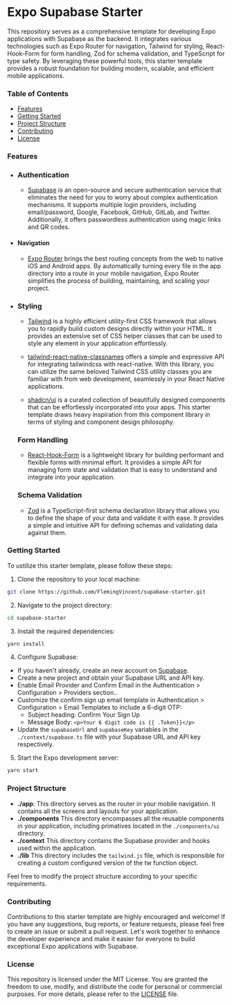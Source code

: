 # Expo Supabase Starter

This repository serves as a comprehensive template for developing Expo applications with Supabase as the backend. It integrates various technologies such as Expo Router for navigation, Tailwind for styling, React-Hook-Form for form handling, Zod for schema validation, and TypeScript for type safety. By leveraging these powerful tools, this starter template provides a robust foundation for building modern, scalable, and efficient mobile applications.

### Table of Contents

- [Features](#features)
- [Getting Started](#getting-started)
- [Project Structure](#project-structure)
- [Contributing](#contributing)
- [License](#license)

### Features

- ### Authentication

  - [Supabase](https://supabase.io/docs/reference/javascript/auth-signup) is an open-source and secure authentication service that eliminates the need for you to worry about complex authentication mechanisms. It supports multiple login providers, including email/password, Google, Facebook, GitHub, GitLab, and Twitter. Additionally, it offers passwordless authentication using magic links and QR codes.

- #### Navigation

  - [Expo Router](https://expo.github.io/router/docs/) brings the best routing concepts from the web to native iOS and Android apps. By automatically turning every file in the app directory into a route in your mobile navigation, Expo Router simplifies the process of building, maintaining, and scaling your project.

- ### Styling

  - [Tailwind](https://tailwindcss.com/) is a highly efficient utility-first CSS framework that allows you to rapidly build custom designs directly within your HTML. It provides an extensive set of CSS helper classes that can be used to style any element in your application effortlessly.

  - [tailwind-react-native-classnames](https://github.com/jaredh159/tailwind-react-native-classnames) offers a simple and expressive API for integrating tailwindcss with react-native. With this library, you can utilize the same beloved Tailwind CSS utility classes you are familiar with from web development, seamlessly in your React Native applications.

  - [shadcn/ui](https://ui.shadcn.com/) is a curated collection of beautifully designed components that can be effortlessly incorporated into your apps. This starter template draws heavy inspiration from this component library in terms of styling and component design philosophy.

  ### Form Handling

  - [React-Hook-Form](https://react-hook-form.com/) is a lightweight library for building performant and flexible forms with minimal effort. It provides a simple API for managing form state and validation that is easy to understand and integrate into your application.

  ### Schema Validation

  - [Zod](https://zod.dev/) is a TypeScript-first schema declaration library that allows you to define the shape of your data and validate it with ease. It provides a simple and intuitive API for defining schemas and validating data against them.

### Getting Started

To ustilize this starter template, please follow these steps:

1. Clone the repository to your local machine:

```bash
git clone https://github.com/FlemingVincent/supabase-starter.git
```

2. Navigate to the project directory:

```bash
cd supabase-starter
```

3. Install the required dependencies:

```bash
yarn install
```

4. Configure Supabase:

- If you haven't already, create an new account on [Supabase](https://supabase.io/).
- Create a new project and obtain your Supabase URL and API key.
- Enable Email Provider and Confirm Email in the Authentication > Configuration > Providers section..
- Customize the confirm sign up email template in Authentication > Configuration > Email Templates to include a 6-digit OTP:
  - Subject heading: Confirm Your Sign Up
  - Message Body: `<p>Your 6 digit code is {{ .Token}}</p>`
- Update the `supabaseUrl` and `supabaseKey` variables in the `./context/supabase.ts` file with your Supabase URL and API key respectively.

5. Start the Expo development server:

```bash
yarn start
```

### Project Structure

- **./app**: This directory serves as the router in your mobile navigation. It contains all the screens and layouts for your application.
- **./components** This directory encompasses all the reusable components in your application, including primatives located in the `./components/ui` directory.
- **./context** This directory contains the Supabase provider and hooks used within the application.
- **./lib** This directory includes the `tailwind.js` file, which is responsible for creating a custom configured version of the tw function object.

Feel free to modify the project structure according to your specific requirements.

### Contributing

Contributions to this starter template are highly encouraged and welcome! If you have any suggestions, bug reports, or feature requests, please feel free to create an issue or submit a pull request. Let's work together to enhance the developer experience and make it easier for everyone to build exceptional Expo applications with Supabase.

### License

This repository is licensed under the MIT License. You are granted the freedom to use, modify, and distribute the code for personal or commercial purposes. For more details, please refer to the [LICENSE]() file.
